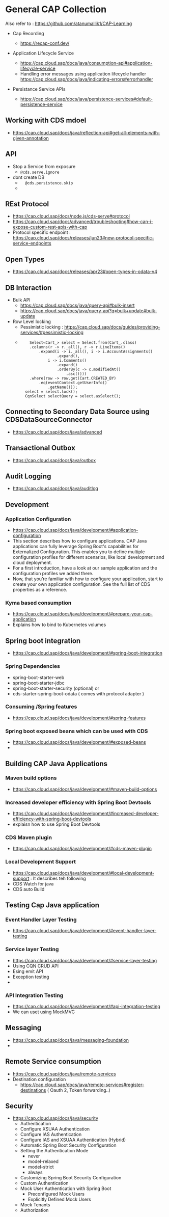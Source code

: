 # General CAP Collection

Also refer to : https://github.com/atanumallik1/CAP-Learning
- Cap Recording
  - https://recap-conf.dev/   

- Application Lifecycle Service
  - https://cap.cloud.sap/docs/java/consumption-api#application-lifecycle-service
  - Handling error messages using application lifecycle handler https://cap.cloud.sap/docs/java/indicating-errors#errorhandler
- Persistance Service APIs
  - https://cap.cloud.sap/docs/java/persistence-services#default-persistence-service  
## Working with CDS mdoel 
- https://cap.cloud.sap/docs/java/reflection-api#get-all-elements-with-given-annotation
## API 
- Stop a Service from exposure 
   -  `@cds.serve.ignore`
- dont create DB
   - `	@cds.persistence.skip`
   - 
## REst Protocol
- https://cap.cloud.sap/docs/node.js/cds-serve#protocol
- https://cap.cloud.sap/docs/advanced/troubleshooting#how-can-i-expose-custom-rest-apis-with-cap
- Protocol specific endpoint : https://cap.cloud.sap/docs/releases/jun23#new-protocol-specific-service-endpoints
## Open Types 
- https://cap.cloud.sap/docs/releases/apr23#open-types-in-odata-v4

## DB Interaction 
- Bulk API
  - https://cap.cloud.sap/docs/java/query-api#bulk-insert
  - https://cap.cloud.sap/docs/java/query-api?q=bulk+update#bulk-update 
- Row Level locking 
  - Pessimistic locking : https://cap.cloud.sap/docs/guides/providing-services/#pessimistic-locking
  - ````cds
        Select<Cart_> select = Select.from(Cart_.class)
        .columns(r -> r._all(), r -> r.LineItems()
            .expand(i -> i._all(), i -> i.AccountAssignments()
                    .expand(),
                i -> i.Comments()
                    .expand()
                    .orderBy(c -> c.modifiedAt()
                        .asc())))
        .where(row -> row.get(Cart.CREATED_BY)
            .eq(eventContext.getUserInfo()
                .getName()));
      select = select.lock();
      CqnSelect selectQuery = select.asSelect();
    ````  
## Connecting to Secondary Data Source using CDSDataSourceConnector 
- https://cap.cloud.sap/docs/java/advanced
## Transactional Outbox 
- https://cap.cloud.sap/docs/java/outbox
## Audit Logging 
- https://cap.cloud.sap/docs/java/auditlog

## Development 
### Application Configuration
- https://cap.cloud.sap/docs/java/development/#application-configuration
- This section describes how to configure applications. CAP Java applications can fully leverage Spring Boot's capabilities for Externalized Configuration. This enables you to define multiple configuration profiles for different scenarios, like local development and cloud deployment.
- For a first introduction, have a look at our sample application and the configuration profiles we added there.
- Now, that you’re familiar with how to configure your application, start to create your own application configuration. See the full list of CDS properties as a reference.
### Kyma based consumption 
- https://cap.cloud.sap/docs/java/development/#prepare-your-cap-application
- Explains how to bind to Kubernetes volumes

## Spring boot integration
- https://cap.cloud.sap/docs/java/development/#spring-boot-integration
### Spring Dependencies
- spring-boot-starter-web
- spring-boot-starter-jdbc
- spring-boot-starter-security (optional)
  or
- cds-starter-spring-boot-odata ( comes with protocol adapter )

### Consuming /Spring features
- https://cap.cloud.sap/docs/java/development/#spring-features

### Spring boot exposed beans which can be used with CDS 
- https://cap.cloud.sap/docs/java/development/#exposed-beans
- 

## Building CAP Java Applications

### Maven build options 
- https://cap.cloud.sap/docs/java/development/#maven-build-options

### Increased developer efficiency with Spring Boot Devtools
- https://cap.cloud.sap/docs/java/development/#increased-developer-efficiency-with-spring-boot-devtools
- explaisn how to use  Spring Boot Devtools
### CDS Maven plugin
- https://cap.cloud.sap/docs/java/development/#cds-maven-plugin

### Local Development Support
- https://cap.cloud.sap/docs/java/development/#local-development-support : It describes teh following 
- CDS Watch for java
- CDS auto Build

## Testing Cap Java application 
### Event Handler Layer Testing
- https://cap.cloud.sap/docs/java/development/#event-handler-layer-testing

### Service layer Testing 
- https://cap.cloud.sap/docs/java/development/#service-layer-testing
- Using CQN CRUD API
- Esing emit API
- Exception testing
- 
### API Integration Testing
- https://cap.cloud.sap/docs/java/development/#api-integration-testing
- We can uset using MockMVC

## Messaging 
- https://cap.cloud.sap/docs/java/messaging-foundation
- 
## Remote Service consumption 
- https://cap.cloud.sap/docs/java/remote-services
- Destination configuration
  - https://cap.cloud.sap/docs/java/remote-services#register-destinations ( Oauth 2, Token forwarding..)
 
## Security 
- https://cap.cloud.sap/docs/java/security
  - Authentication
  - Configure XSUAA Authentication
  - Configure IAS Authentication
  - Configure IAS and XSUAA Authentication (Hybrid)
  - Automatic Spring Boot Security Configuration
  - Setting the Authentication Mode
    - never
    - model-relaxed
    - model-strict
    - always 
  - Customizing Spring Boot Security Configuration
  - Custom Authentication
  - Mock User Authentication with Spring Boot
    - Preconfigured Mock Users
    - Explicitly Defined Mock Users
  - Mock Tenants
  - Authorization



  
